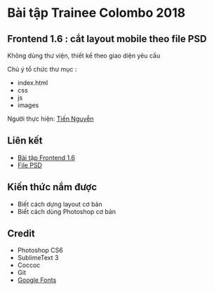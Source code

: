 # Bài tập Trainee Colombo 2018

## Frontend 1.6 : cắt layout mobile theo file PSD

Không dùng thư viện, thiết kế theo giao diện yêu cầu

Chú ý tổ chức thư mục :
* index.html
* css
* js
* images

Người thực hiện: [ Tiến Nguyễn ](https://github.com/tiennguyen98)

## Liên kết
* [ Bài tập Frontend 1.6 ](https://tiennguyen98.github.io/front-end-1.6/)
* [ File PSD ](https://github.com/colombo-trainee/trainee_2018/blob/master/frontend/simple%20mobile/159256-OUIMC7-479.psd)

## Kiến thức nắm được
* Biết cách dựng layout cơ bản
* Biết cách dùng Photoshop cơ bản

## Credit
* Photoshop CS6
* SublimeText 3
* Coccoc
* Git
* [ Google Fonts](https://fonts.google.com/specimen/Varela+Round?selection.family=Varela+Round)